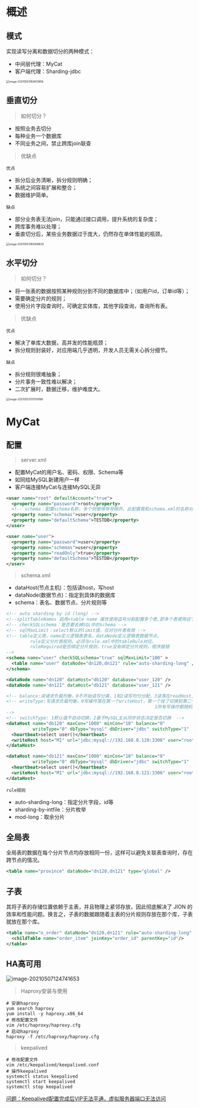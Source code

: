 # 概述

## 模式

实现读写分离和数据切分的两种模式：

- 中间层代理：MyCat
- 客户端代理：Sharding-jdbc

<img src="https://i.loli.net/2021/05/03/x89uQVMv4mIoWq7.png" alt="image-20210503164613856" style="zoom:50%;" />

## 垂直切分

> 如何切分？

- 按照业务去切分
- 每种业务一个数据库
- 不同业务之间，禁止跨库join联查

> 优缺点

`优点`

- 拆分后业务清晰，拆分规则明确；
- 系统之间容易扩展和整合；
- 数据维护简单。

`缺点`

- 部分业务表无法join，只能通过接口调用，提升系统的复杂度；
- 跨库事务难以处理；
- 垂直切分后，某些业务数据过于庞大，仍然存在单体性能的瓶颈。

<img src="https://i.loli.net/2021/05/03/D9tVnkrXoZvE2Ku.png" alt="image-20210503165456625" style="zoom:50%;" />

## 水平切分

> 如何切分？

- 将一张表的数据按照某种规则分到不同的数据库中；（如用户id，订单id等）；
- 需要确定分片的规则；
- 使用分片字段查询时，可确定实体库，其他字段查询，查询所有表。

> 优缺点

`优点`

- 解决了单库大数据，高并发的性能瓶颈；
- 拆分规则封装好，对应用端几乎透明，开发人员无需关心拆分细节。

`缺点`

- 拆分规则很难抽象；
- 分片事务一致性难以解决；
- 二次扩展时，数据迁移，维护难度大。

<img src="https://i.loli.net/2021/05/03/unCpwSVkDcxNiFQ.png" alt="image-20210503170704166" style="zoom:50%;" />

# MyCat

## 配置

> server.xml

- 配置MyCat的用户名、密码、权限、Schema等
- 如同给MySQL新建用户一样
- 客户端连接MyCat与连接MySQL无异

```xml
<user name="root" defaultAccount="true">
  <property name="password">root</property>
  <!-- schema：配置schema名称，多个则使用导号隔开。此配置需和schema.xml的名称对应 -->
  <property name="schemas">user</property>
  <property name="defaultSchema">TESTDB</property>
</user>

<user name="user">
  <property name="password">user</property>
  <property name="schemas">user</property> 
  <property name="readOnly">true</property>
  <property name="defaultSchema">TESTDB</property>
</user>
```

> schema.xml

- dataHost(节点主机)：包括读host，写host
- dataNode(数据节点)：指定到具体的数据库
- schema：表名、数据节点、分片规则等

```xml
<!-- auto sharding by id (long) -->
<!--splitTableNames 启用<table name 属性使用逗号分割配置多个表,即多个表使用这个配置-->
<!-- checkSQLschema：是否要去掉SQL中的schema -->
<!-- sqlMaxLimit：select默认的limit值，仅对分片表有效 -->
<!-- table定义表，name定义逻辑表表名，dataNode定义逻辑表数据节点，
		 rule定义分片表规则，必须与rule.xml中的tableRule对应，
		 ruleRequired是否绑定分片规则，true没有绑定分片规则，程序报错
-->
<schema name="user" checkSQLschema="true" sqlMaxLimit="100" >
  <table name="user" dataNode="dn120,dn121" rule="auto-sharding-long" />
</schema>

<dataNode name="dn120" dataHost="db120" database="user_120" />
<dataNode name="dn121" dataHost="db121" database="user_121" />

<!-- balance:读请求负载均衡，0不开始读写分离，1和2读写均匀分配，3读落在readHost上 -->
<!-- writeType:写请求负载均衡，0写操作落在第一个writeHost，第一个挂了切换到第二个writeHost 
														1所有写操作都随机的发送到配置的writeHost			
-->
<!-- switchType: 1默认值不自动切换，2基于MySQL主从同步状态决定是否切换  -->
<dataHost name="db120" maxCon="1000" minCon="10" balance="0"
          writeType="0" dbType="mysql" dbDriver="jdbc" switchType="1"  slaveThreshold="100">
  <heartbeat>select user()</heartbeat>
  <writeHost host="M1" url="jdbc:mysql://192.168.8.120:3306" user="root" password="root"></writeHost>
</dataHost>

<dataHost name="db121" maxCon="1000" minCon="10" balance="0"
          writeType="0" dbType="mysql" dbDriver="jdbc" switchType="1"  slaveThreshold="100">
  <heartbeat>select user()</heartbeat>
  <writeHost host="M1" url="jdbc:mysql://192.168.8.121:3306" user="root" password="root"></writeHost>
</dataHost>
```

`rule规则`

- auto-sharding-long：指定分片字段，id等
- sharding-by-intfile：分片枚举
- mod-long：取余分片

## 全局表

全局表的数据在每个分片节点均存放相同一份，这样可以避免关联表查询时，存在跨节点的情况。

```xml
<table name="province" dataNode="dn120,dn121" type="global" />
```

## 子表

其将子表的存储位置依赖于主表，并且物理上紧邻存放，因此彻底解决了 JION 的效率和性能问题。换言之，子表的数据跟随着主表的分片规则存放在那个库，子表就放在那个库。

```xml
<table name="o_order" dataNode="dn120,dn121" rule="auto-sharding-long" >
  <childTable name="order_item" joinKey="order_id" parentKey="id"/>
</table>
```

## HA高可用

![image-20210507124741653](https://i.loli.net/2021/05/07/MnWIDjet2y8NKo1.png)

> Haproxy安装与使用

```shell
# 安装haproxy
yum search haproxy
yum install -y haproxy.x86_64
# 修改配置文件
vim /etc/haproxy/haproxy.cfg
# 启动haproxy
haproxy -f /etc/haproxy/haproxy.cfg
```

> keepalived

```shell
# 修改配置文件
vim /etc/keepalived/keepalived.conf
# 操作keepalived
systemctl status keepalived
systemctl start keepalived
systemctl stop keepalived
```

[问题：Keepalived配置完成后VIP无法平通，虚拟服务器端口无法访问](https://blog.csdn.net/weixin_43279032/article/details/88661712)

